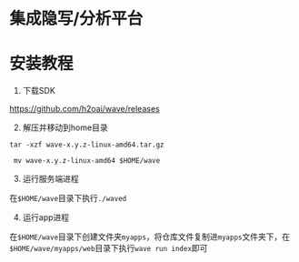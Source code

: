 # 集成隐写/分析平台
# 安装教程
1. 下载SDK

https://github.com/h2oai/wave/releases

2. 解压并移动到home目录

`tar -xzf wave-x.y.z-linux-amd64.tar.gz`

` mv wave-x.y.z-linux-amd64 $HOME/wave`

3. 运行服务端进程

在`$HOME/wave`目录下执行`./waved`

4. 运行app进程

在`$HOME/wave`目录下创建文件夹`myapps`，将仓库文件复制进`myapps`文件夹下，在`$HOME/wave/myapps/web`目录下执行`wave run index`即可
